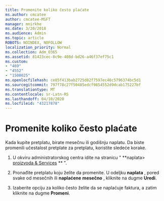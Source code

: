 ```yaml
---
title: Promenite koliko često plaćate
ms.author: cmcatee
author: cmcatee-MSFT
manager: mnirkhe
ms.date: 3/20/2018
ms.audience: Admin
ms.topic: article
ROBOTS: NOINDEX, NOFOLLOW
localization_priority: Normal
ms.collection: Adm_O365
ms.assetid: 81423cec-8c9e-408d-bd26-a46f37ef75c1
ms.custom:
- "469"
- "4552"
- "1500025"
ms.openlocfilehash: ce85f413bab2725d82f7597ec46c5796374bc5d1
ms.sourcegitcommit: 797f78c27f50485edcf9854552d9dcab175227bf
ms.translationtype: MT
ms.contentlocale: sr-Latn-RS
ms.lasthandoff: 04/10/2020
ms.locfileid: "43217878"
---
```

# <a name="change-how-often-you-pay"></a>Promenite koliko često plaćate

Kada kupite pretplatu, birate mesečnu ili godišnju naplatu. Da biste promenili učestalost pretplate za pretplatu, koristite sledeće korake.

1. U okviru administratorskog centra idite na stranicu " **naplata> [proizvoda & Services](https://go.microsoft.com/fwlink/p/?linkid=842054) ** ".

2. Pronađite pretplatu koju želite da promenite. U odeljku **naplata** , pored svake od mesečnih ili **naplaćene** **mesečno** , kliknite na dugme **Uredi**.

3. Izaberite opciju za koliko često želite da se naplaćuje faktura, a zatim kliknite na dugme **Promeni**.
